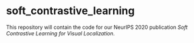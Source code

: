 # soft_contrastive_learning
This repository will contain the code for our NeurIPS 2020 publication *Soft Contrastive Learning for Visual Localization*.
